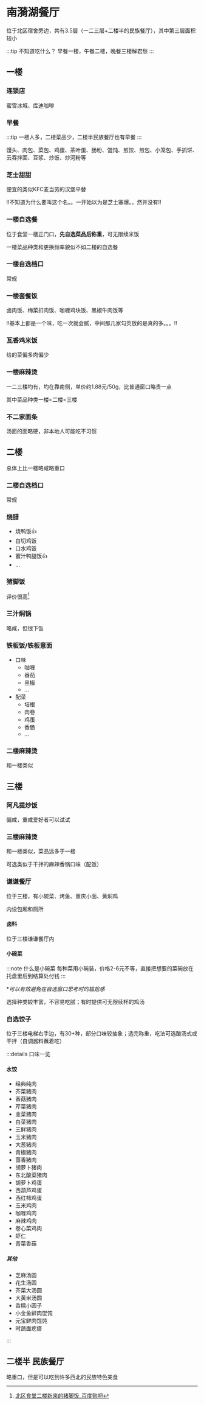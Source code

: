 # 南漪湖餐厅

位于北区宿舍旁边，共有3.5层（一二三层+二楼半的民族餐厅），其中第三层面积较小

:::tip 不知道吃什么？
早餐一楼，午餐二楼，晚餐三楼解君愁
:::

## 一楼

### 连锁店

蜜雪冰城、库迪咖啡

### 早餐 <Badge type="important" text="⭐⭐⭐" />

:::tip
一楼人多，二楼菜品少，二楼半民族餐厅也有早餐
:::

馒头、肉包、菜包、鸡蛋、茶叶蛋、肠粉、馄饨、煎饺、煎包、小笼包、手抓饼、云吞拌面、豆浆、炒饭、炒河粉等

### 芝士甜甜 <Badge type="important" text="⭐⭐⭐⭐" />

便宜的类似KFC麦当劳的汉堡平替

!!不知道为什么要叫这个名。。一开始以为是芝士塞爆。。然并没有!!

### 一楼自选餐 <Badge type="important" text="⭐⭐⭐" />

位于食堂一楼正门口，**先自选菜品后称重**，可无限续米饭

一楼菜品种类和更换频率貌似不如二楼的自选餐

### 一楼自选档口 <Badge type="important" text="⭐⭐⭐" />

常规

### 一楼套餐饭 <Badge type="important" text="⭐⭐" />

卤肉饭、梅菜扣肉饭、咖喱鸡块饭、黑椒牛肉饭等

!!基本上都是一个味，吃一次就会腻，中间那几家勾芡放的是真的多。。。!!

### 瓦香鸡米饭 <Badge type="important" text="⭐⭐⭐" />

给的菜偏多肉偏少

### 一楼麻辣烫 <Badge type="important" text="⭐⭐" />

一二三楼均有，均在靠南侧，单价约1.88元/50g，比普通窗口略贵一点

其中菜品种类一楼<二楼<三楼

### 不二家面条 <Badge type="important" text="⭐⭐⭐" />

汤面的面略硬，非本地人可能吃不习惯

## 二楼

总体上比一楼略咸略重口

### 二楼自选档口 <Badge type="important" text="⭐⭐⭐" />

常规

### 烧腊 <Badge type="important" text="⭐⭐⭐⭐" />

- 烧鸭饭👍
- 白切鸡饭
- 口水鸡饭
- 蜜汁鸭腿饭👍
- ...

### 猪脚饭 <Badge type="important" text="⭐⭐⭐⭐⭐" />

评价很高[^1]

### 三汁焖锅 <Badge type="important" text="⭐⭐⭐⭐" />

略咸，但很下饭

### 铁板饭/铁板意面 <Badge type="important" text="⭐⭐⭐⭐" />

- 口味
  - 咖喱
  - 番茄
  - 黑椒
  - ...
- 配菜
  - 培根
  - 肉卷
  - 鸡蛋
  - 香肠
  - ...

### 二楼麻辣烫 <Badge type="important" text="⭐⭐⭐" />

和一楼类似

## 三楼

### 阿凡提炒饭 <Badge type="important" text="⭐⭐" />

偏咸，重咸爱好者可以试试

### 三楼麻辣烫 <Badge type="important" text="⭐⭐⭐" />

和一楼类似，菜品远多于一楼

可选类似于干拌的麻辣香锅口味（配饭）

### 谦谦餐厅

位于三楼，有小碗菜、烤鱼、重庆小面、黄焖鸡

内设包厢和厕所

#### 卤料 <Badge type="important" text="❔" />

位于三楼谦谦餐厅内

#### 小碗菜 <Badge type="important" text="⭐⭐⭐⭐⭐" />

:::note 什么是小碗菜
每种菜用小碗装，价格2-6元不等，直接把想要的菜碗放在托盘里后到结算处付钱
:::

*_可以有效避免在自选窗口思考时的尴尬感_

选择种类较丰富，不容易吃腻；有时提供可无限续杯的鸡汤

### 自选饺子 <Badge type="important" text="⭐⭐⭐" />

位于三楼电梯右手边，有30+种，部分口味较抽象；选完称重，吃法可选酸汤式或干拌（自调酱料蘸着吃）

:::details 口味一览

#### 水饺

- 经典纯肉
- 芥菜猪肉
- 香菇猪肉
- 芹菜猪肉
- 韭菜猪肉
- 白菜猪肉
- 三鲜猪肉
- 玉米猪肉
- 大葱猪肉
- 青椒猪肉
- 茴香猪肉
- 胡萝卜猪肉
- 东北酸菜猪肉
- 胡萝卜鸡蛋
- 西葫芦鸡蛋
- 西红柿鸡蛋
- 玉米鸡肉
- 咖喱鸡肉
- 麻辣鸡肉
- 卷心菜鸡肉
- 虾仁
- 青菜香菇

##### 其他

- 芝麻汤圆
- 花生汤圆
- 芥菜大汤圆
- 大黄米汤圆
- 香糯小圆子
- 小金鱼鲜肉馄饨
- 元宝鲜肉馄饨
- 时蔬面疙瘩

:::

## 二楼半 民族餐厅 <Badge type="important" text="❔" />

略重口，但是可以吃到许多西北的民族特色美食

[^1]: [北区食堂二楼新来的猪脚饭_百度贴吧](https://tieba.baidu.com/p/9151840404)